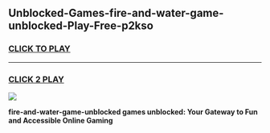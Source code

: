 
## Unblocked-Games-fire-and-water-game-unblocked-Play-Free-p2kso
<h3>
<a href="https://premium76.site?title=fire-and-water-game-unblocked&ref=17A">CLICK TO PLAY</a></h3>
<hr>

<h3>
<a href="https://premium76.site?title=fire-and-water-game-unblocked&ref=17A">CLICK 2 PLAY</a>
  
</h3>

<a href="https://premium76.site?title=fire-and-water-game-unblocked&ref=17A"><img src="https://clearcache.store/games.png"></a>


**fire-and-water-game-unblocked games unblocked: Your Gateway to Fun and Accessible Online Gaming**
